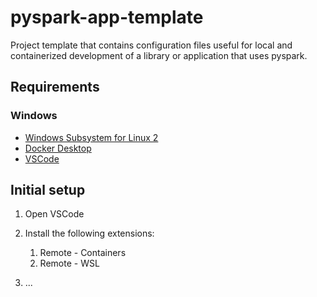 # pyspark-app-template
Project template that contains configuration files useful for local and containerized development of a library or application that uses pyspark.

## Requirements
### Windows
- [Windows Subsystem for Linux 2](https://docs.microsoft.com/it-it/windows/wsl/install)
- [Docker Desktop](https://docs.docker.com/desktop/windows/install/)
- [VSCode](https://code.visualstudio.com/download)

## Initial setup
1. Open VSCode
2. Install the following extensions:

    1. Remote - Containers
    2. Remote - WSL
3. ...